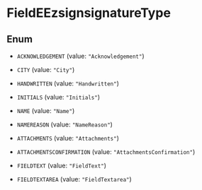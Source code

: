 

# FieldEEzsignsignatureType

## Enum


* `ACKNOWLEDGEMENT` (value: `"Acknowledgement"`)

* `CITY` (value: `"City"`)

* `HANDWRITTEN` (value: `"Handwritten"`)

* `INITIALS` (value: `"Initials"`)

* `NAME` (value: `"Name"`)

* `NAMEREASON` (value: `"NameReason"`)

* `ATTACHMENTS` (value: `"Attachments"`)

* `ATTACHMENTSCONFIRMATION` (value: `"AttachmentsConfirmation"`)

* `FIELDTEXT` (value: `"FieldText"`)

* `FIELDTEXTAREA` (value: `"FieldTextarea"`)



